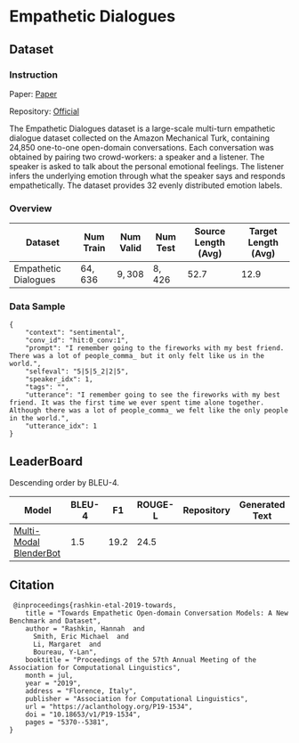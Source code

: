 # Empathetic Dialogues

## Dataset

### Instruction

Paper: [Paper](https://aclanthology.org/P19-1534.pdf)

Repository: [Official](https://github.com/facebookresearch/EmpatheticDialogues)

The Empathetic Dialogues dataset is a large-scale multi-turn empathetic dialogue dataset collected on the Amazon Mechanical Turk, containing 24,850 one-to-one open-domain conversations. Each conversation was obtained by pairing two crowd-workers: a speaker and a listener. The speaker is asked to talk about the personal emotional feelings. The listener infers the underlying emotion through what the speaker says and responds empathetically. The dataset provides 32 evenly distributed emotion labels.

### Overview

| Dataset              | Num Train | Num Valid | Num Test | Source Length (Avg) | Target Length (Avg) |
| -------------------- | --------- | --------- | -------- | ------------------- | ------------------- |
| Empathetic Dialogues | $64,636$  | $9,308$   | $8,426$  | $52.7$              | $12.9$              |

### Data Sample

```
{
    "context": "sentimental",
    "conv_id": "hit:0_conv:1",
    "prompt": "I remember going to the fireworks with my best friend. There was a lot of people_comma_ but it only felt like us in the world.",
    "selfeval": "5|5|5_2|2|5",
    "speaker_idx": 1,
    "tags": "",
    "utterance": "I remember going to see the fireworks with my best friend. It was the first time we ever spent time alone together. Although there was a lot of people_comma_ we felt like the only people in the world.",
    "utterance_idx": 1
}
```

## LeaderBoard

Descending order by BLEU-4.

| Model                                                        | BLEU-4 | F1     | ROUGE-L | Repository | Generated Text |
| ------------------------------------------------------------ | ------ | ------ | ------- | ---------- | -------------- |
| [Multi-Modal BlenderBot](https://arxiv.org/pdf/2010.01082v1.pdf) | $1.5$  | $19.2$ | $24.5$  |            |                |

## Citation

```
 @inproceedings{rashkin-etal-2019-towards,
    title = "Towards Empathetic Open-domain Conversation Models: A New Benchmark and Dataset",
    author = "Rashkin, Hannah  and
      Smith, Eric Michael  and
      Li, Margaret  and
      Boureau, Y-Lan",
    booktitle = "Proceedings of the 57th Annual Meeting of the Association for Computational Linguistics",
    month = jul,
    year = "2019",
    address = "Florence, Italy",
    publisher = "Association for Computational Linguistics",
    url = "https://aclanthology.org/P19-1534",
    doi = "10.18653/v1/P19-1534",
    pages = "5370--5381",
}
```
